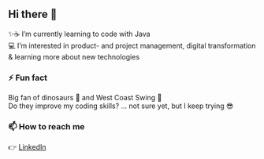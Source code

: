 ## Hi there 👋
✨☕ I’m currently learning to code with Java  
💻 I’m interested in product- and project management, digital transformation & learning more about new technologies

### ⚡ Fun fact
Big fan of dinosaurs 🦕 and West Coast Swing 💃  
Do they improve my coding skills? … not sure yet, but I keep trying 😎

### 📫 How to reach me
👉 [LinkedIn](https://www.linkedin.com/in/bettina-bulfone/) 

<!--
**BettinaBu/BettinaBu** is a ✨ _special_ ✨ repository because its `README.md` (this file) appears on your GitHub profile.

Here are some ideas to get you started:

- 🔭 I’m currently working on ...
- 🌱 I’m currently learning ...
- 👯 I’m looking to collaborate on ...
- 🤔 I’m looking for help with ...
- 💬 Ask me about ...
- 📫 How to reach me: ...
- 😄 Pronouns: ...
- ⚡ Fun fact: ...
-->
